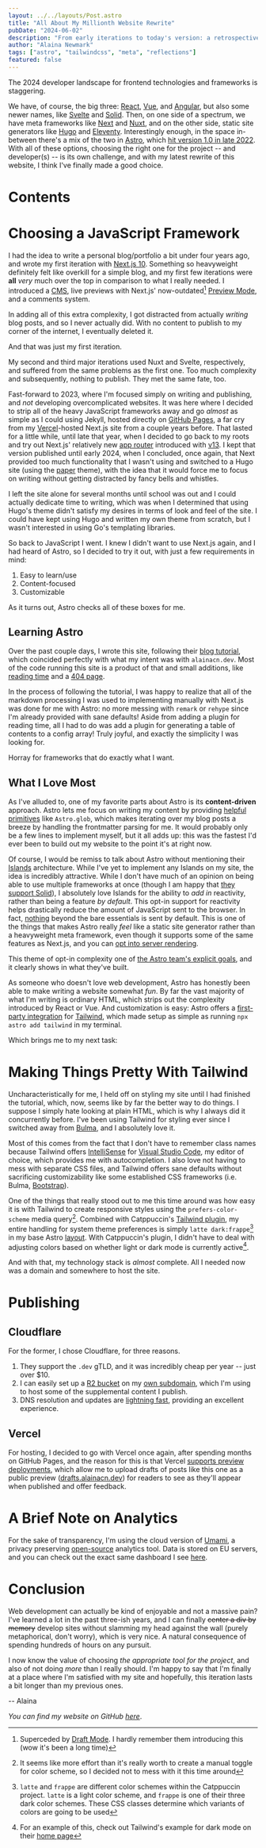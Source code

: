 ```yaml
---
layout: ../../layouts/Post.astro
title: "All About My Millionth Website Rewrite"
pubDate: "2024-06-02"
description: "From early iterations to today's version: a retrospective on the development of my website, discussing the techologies and tools I've experimented with to effectively publish and share my writing."
author: "Alaina Newmark"
tags: ["astro", "tailwindcss", "meta", "reflections"]
featured: false
---
```


The 2024 developer landscape for frontend technologies and frameworks is staggering.

We have, of course, the big three: [React](https://react.dev), [Vue](https://vuejs.org), and [Angular](https://angular.dev), but also some newer names, like [Svelte](https://svelte.dev) and [Solid](https://solidjs.com). Then, on one side of a spectrum, we have meta frameworks like [Next](https://nextjs.org) and [Nuxt](https://nuxt.com), and on the other side, static site generators like [Hugo](https://gohugo.io) and [Eleventy](https://11ty.dev). Interestingly enough, in the space in-between there's a mix of the two in [Astro](https://astro.build), which [hit version 1.0 in late 2022](https://astro.build/blog/astro-1/). With all of these options, choosing the right one for the project -- and developer(s) -- is its own challenge, and with my latest rewrite of this website, I think I've finally made a good choice.

# Contents

# Choosing a JavaScript Framework

I had the idea to write a personal blog/portfolio a bit under four years ago, and wrote my first iteration with [Next.js 10](https://nextjs.org/blog/next-10). Something so heavyweight definitely felt like overkill for a simple blog, and my first few iterations were **all** _very_ much over the top in comparison to what I really needed. I introduced a [CMS](https://en.wikipedia.org/wiki/Content_management_system), live previews with Next.js' now-outdated[^1] [Preview Mode](https://nextjs.org/docs/pages/building-your-application/configuring/preview-mode), and a comments system.

In adding all of this extra complexity, I got distracted from actually _writing_ blog posts, and so I never actually did. With no content to publish to my corner of the internet, I eventually deleted it.

And that was just my first iteration.

My second and third major iterations used Nuxt and Svelte, respectively, and suffered from the same problems as the first one. Too much complexity and subsequently, nothing to publish. They met the same fate, too.

Fast-forward to 2023, where I'm focused simply on writing and publishing, and _not_ developing overcomplicated websites. It was here where I decided to strip all of the heavy JavaScript frameworks away and go _almost_ as simple as I could using Jekyll, hosted directly on [GitHub Pages](https://pages.github.com), a far cry from my [Vercel](https://vercel.com)-hosted Next.js site from a couple years before. That lasted for a little while, until late that year, when I decided to go back to my roots and try out Next.js' relatively new [app router](https://nextjs.org/docs/app) introduced with [v13](https://nextjs.org/blog/next-13). I kept that version published until early 2024, when I concluded, once again, that Next provided too much functionality that I wasn't using and switched to a Hugo site (using the [paper](https://github.com/nanxiaobei/hugo-paper) theme), with the idea that it would force me to focus on writing without getting distracted by fancy bells and whistles.

I left the site alone for several months until school was out and I could actually dedicate time to writing, which was when I determined that using Hugo's theme didn't satisfy my desires in terms of look and feel of the site. I could have kept using Hugo and written my own theme from scratch, but I wasn't interested in using Go's templating libraries.

So back to JavaScript I went. I knew I didn't want to use Next.js again, and I had heard of Astro, so I decided to try it out, with just a few requirements in mind:

1. Easy to learn/use
2. Content-focused
3. Customizable

As it turns out, Astro checks all of these boxes for me.

## Learning Astro

Over the past couple days, I wrote this site, following their [blog tutorial](https://docs.astro.build/en/tutorial/0-introduction/), which coincided perfectly with what my intent was with `alainacn.dev`. Most of the code running this site is a product of that and small additions, like [reading time](https://docs.astro.build/en/recipes/reading-time/) and a [404 page](https://docs.astro.build/en/basics/astro-pages/#custom-404-error-page).

In the process of following the tutorial, I was happy to realize that all of the markdown processing I was used to implementing manually with Next.js was done for me with Astro: no more messing with `remark` or `rehype` since I'm already provided with sane defaults! Aside from adding a plugin for reading time, all I had to do was add a plugin for generating a table of contents to a config array! Truly joyful, and exactly the simplicity I was looking for.

Horray for frameworks that do exactly what I want.

## What I Love Most

As I've alluded to, one of my favorite parts about Astro is its **content-driven** approach. Astro lets me focus on writing my content by providing [helpful primitives](https://docs.astro.build/en/reference/api-reference/) like `Astro.glob`, which makes iterating over my blog posts a breeze by handling the frontmatter parsing for me. It would probably only be a few lines to implement myself, but it all adds up: this was the fastest I'd ever been to build out my website to the point it's at right now.

Of course, I would be remiss to talk about Astro without mentioning their [Islands](https://docs.astro.build/en/concepts/islands/) architecture. While I've yet to implement any Islands on my site, the idea is incredibly attractive. While I don't have much of an opinion on being able to use multiple frameworks at once (though I am happy that [they support Solid](https://docs.astro.build/en/guides/integrations-guide/solid-js/)), I absolutely love Islands for the ability to _add in_ reactivity, rather than being a feature _by default_. This opt-in support for reactivity helps drastically reduce the amount of JavaScript sent to the browser. In fact, [nothing](https://docs.astro.build/en/basics/astro-components/) beyond the bare essentials is sent by default. This is one of the things that makes Astro really _feel_ like a static site generator rather than a heavyweight meta framework, even though it supports some of the same features as Next.js, and you can [opt into server rendering](https://docs.astro.build/en/basics/rendering-modes/#on-demand-rendered).

This theme of opt-in complexity one of [the Astro team's explicit goals](https://docs.astro.build/en/concepts/why-astro/#easy-to-use), and it clearly shows in what they've built.

As someone who doesn't love web development, Astro has honestly been able to make writing a website somewhat _fun_. By far the vast majority of what I'm writing is ordinary HTML, which strips out the complexity introduced by React or Vue. And customization is easy: Astro offers a [first-party integration](https://docs.astro.build/en/guides/integrations-guide/tailwind/) for [Tailwind](https://tailwindcss.com), which made setup as simple as running `npx astro add tailwind` in my terminal.

Which brings me to my next task:

# Making Things Pretty With Tailwind

Uncharacteristically for me, I held off on styling my site until I had finished the tutorial, which, now, seems like by far the better way to do things. I suppose I simply hate looking at plain HTML, which is why I always did it concurrently before. I've been using Tailwind for styling ever since I switched away from [Bulma](https://bulma.io), and I absolutely love it.

Most of this comes from the fact that I don't have to remember class names because Tailwind offers [IntelliSense](https://github.com/tailwindlabs/tailwindcss-intellisense) for [Visual Studio Code](https://code.visualstudio.com), my editor of choice, which provides me with autocompletion. I also love not having to mess with separate CSS files, and Tailwind offers sane defaults without sacrificing customizability like some established CSS frameworks (i.e. Bulma, [Bootstrap](https://getbootstrap.com)).

One of the things that really stood out to me this time around was how easy it is with Tailwind to create responsive styles using the `prefers-color-scheme` media query[^2]. Combined with Catppuccin's [Tailwind plugin](https://github.com/catppuccin/tailwindcss), my entire handling for system theme preferences is simply `latte dark:frappe`[^3] in my base Astro [layout](https://docs.astro.build/en/basics/layouts/). With Catppuccin's plugin, I didn't have to deal with adjusting colors based on whether light or dark mode is currently active[^4].

And with that, my technology stack is _almost_ complete. All I needed now was a domain and somewhere to host the site.

# Publishing

## Cloudflare

For the former, I chose Cloudflare, for three reasons.

1. They support the `.dev` gTLD, and it was incredibly cheap per year -- just over $10.
2. I can easily set up a [R2 bucket](https://www.cloudflare.com/developer-platform/r2/) on my [own subdomain](https://files.alainacn.dev), which I'm using to host some of the supplemental content I publish.
3. DNS resolution and updates are [lightning fast](https://www.cloudflare.com/application-services/products/dns/), providing an excellent experience.

## Vercel

For hosting, I decided to go with Vercel once again, after spending months on GitHub Pages, and the reason for this is that Vercel [supports preview deployments](https://vercel.com/docs/deployments/preview-deployments), which allow me to upload drafts of posts like this one as a public preview ([drafts.alainacn.dev](https://drafts.alainacn.dev)) for readers to see as they'll appear when published and offer feedback.

# A Brief Note on Analytics

For the sake of transparency, I'm using the cloud version of [Umami](https://umami.is), a privacy preserving [open-source](https://github.com/umami-software/umami) analytics tool. Data is stored on EU servers, and you can check out the exact same dashboard I see [here](https://cloud.umami.is/share/vCIqThw4NIVycoX1/alainacn.dev).

# Conclusion

Web development can actually be kind of enjoyable and not a massive pain? I've learned a lot in the past three-ish years, and I can finally ~~center a div by memory~~ develop sites without slamming my head against the wall (purely metaphorical, don't worry), which is very nice. A natural consequence of spending hundreds of hours on any pursuit.

I now know the value of choosing _the appropriate tool for the project_, and also of not doing _more_ than I really should. I'm happy to say that I'm finally at a place where I'm satisfied with my site and hopefully, this iteration lasts a bit longer than my previous ones.

-- Alaina

_You can find my website on GitHub [here](https://github.com/alythical/alainacn.dev)_.

[^1]: Superceded by [Draft Mode](https://nextjs.org/docs/pages/building-your-application/configuring/draft-mode). I hardly remember them introducing this (wow it's been a long time)
[^2]: It seems like more effort than it's really worth to create a manual toggle for color scheme, so I decided not to mess with it this time around
[^3]: `latte` and `frappe` are different color schemes within the Catppuccin project. `latte` is a light color scheme, and `frappe` is one of their three dark color schemes. These CSS classes determine which variants of colors are going to be used
[^4]: For an example of this, check out Tailwind's example for dark mode on their [home page](https://tailwindcss.com/#dark-mode)
